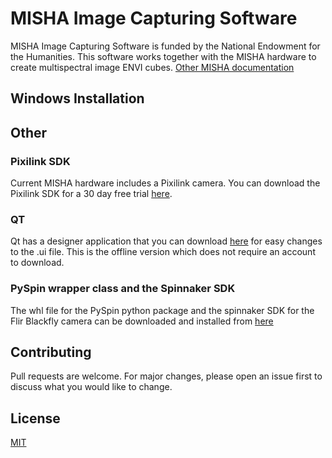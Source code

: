 # MISHA Image Capturing Software
MISHA Image Capturing Software is funded by the National Endowment for the Humanities. This software works together with the MISHA hardware to create multispectral image ENVI cubes. [Other MISHA documentation](https://www.cis.rit.edu/~tkpci/RCHIVE/)
## Windows Installation
## Other
### Pixilink SDK
Current MISHA hardware includes a Pixilink camera. You can download the Pixilink SDK for a 30 day free trial [here](https://pixelink.com/products/software/sdk/). 
### QT
Qt has a designer application that you can download [here](https://www.qt.io/offline-installers) for easy changes to the .ui file. This is the offline version which does not require an account to download.
### PySpin wrapper class and the Spinnaker SDK
The whl file for the PySpin python package and the spinnaker SDK for the Flir Blackfly camera can be downloaded and installed from [here](https://www.flir.com/products/spinnaker-sdk/?vertical=machine+vision&segment=iis)
## Contributing
Pull requests are welcome. For major changes, please open an issue first to discuss what you would like to change.
## License
[MIT](https://choosealicense.com/licenses/mit/)
